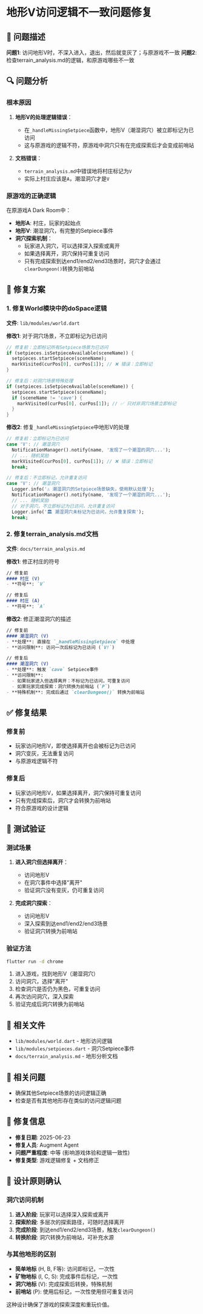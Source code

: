 # 地形V访问逻辑不一致问题修复

## 🐛 问题描述

**问题1**: 访问地形V时，不深入进入，退出，然后就变灰了；与原游戏不一致
**问题2**: 检查terrain_analysis.md的逻辑，和原游戏哪些不一致

## 🔍 问题分析

### 根本原因

1. **地形V的处理逻辑错误**：
   - 在`_handleMissingSetpiece`函数中，地形V（潮湿洞穴）被立即标记为已访问
   - 这与原游戏的逻辑不符，原游戏中洞穴只有在完成探索后才会变成前哨站

2. **文档错误**：
   - `terrain_analysis.md`中错误地将村庄标记为`V`
   - 实际上村庄应该是`A`，潮湿洞穴才是`V`

### 原游戏的正确逻辑

在原游戏A Dark Room中：
- **地形A**: 村庄，玩家的起始点
- **地形V**: 潮湿洞穴，有完整的Setpiece事件
- **洞穴探索机制**：
  - 玩家进入洞穴，可以选择深入探索或离开
  - 如果选择离开，洞穴保持可重复访问
  - 只有完成探索到达end1/end2/end3场景时，洞穴才会通过`clearDungeon()`转换为前哨站

## 🔧 修复方案

### 1. 修复World模块中的doSpace逻辑

**文件**: `lib/modules/world.dart`

**修改1**: 对于洞穴场景，不立即标记为已访问
```dart
// 修复前：立即标记所有Setpiece场景为已访问
if (setpieces.isSetpieceAvailable(sceneName)) {
  setpieces.startSetpiece(sceneName);
  markVisited(curPos[0], curPos[1]); // ❌ 错误：立即标记
}

// 修复后：对洞穴场景特殊处理
if (setpieces.isSetpieceAvailable(sceneName)) {
  setpieces.startSetpiece(sceneName);
  if (sceneName != 'cave') {
    markVisited(curPos[0], curPos[1]); // ✅ 只对非洞穴场景立即标记
  }
}
```

**修改2**: 修复`_handleMissingSetpiece`中地形V的处理
```dart
// 修复前：立即标记为已访问
case 'V': // 潮湿洞穴
  NotificationManager().notify(name, '发现了一个潮湿的洞穴...');
  // ... 随机奖励
  markVisited(curPos[0], curPos[1]); // ❌ 错误：立即标记
  break;

// 修复后：不立即标记，允许重复访问
case 'V': // 潮湿洞穴
  Logger.info('⚠️ 潮湿洞穴的Setpiece场景缺失，使用默认处理');
  NotificationManager().notify(name, '发现了一个潮湿的洞穴...');
  // ... 随机奖励
  // 对于洞穴，不立即标记为已访问，允许重复访问
  Logger.info('🏛️ 潮湿洞穴未标记为已访问，允许重复探索');
  break;
```

### 2. 修复terrain_analysis.md文档

**文件**: `docs/terrain_analysis.md`

**修改1**: 修正村庄的符号
```markdown
// 修复前
#### 村庄 (V)
- **符号**: `V`

// 修复后  
#### 村庄 (A)
- **符号**: `A`
```

**修改2**: 修正潮湿洞穴的描述
```markdown
// 修复前
#### 潮湿洞穴 (V)
- **处理**: 直接在 `_handleMissingSetpiece` 中处理
- **访问限制**: 访问一次后标记为已访问 (`V!`)

// 修复后
#### 潮湿洞穴 (V)
- **处理**: 触发 `cave` Setpiece事件
- **访问限制**: 
  - 如果玩家进入但选择离开：不标记为已访问，可重复访问
  - 如果玩家完成探索：洞穴转换为前哨站 (`P`)
- **特殊机制**: 完成后通过 `clearDungeon()` 转换为前哨站
```

## ✅ 修复结果

### 修复前
- 玩家访问地形V，即使选择离开也会被标记为已访问
- 洞穴变灰，无法重复访问
- 与原游戏逻辑不符

### 修复后
- 玩家访问地形V，如果选择离开，洞穴保持可重复访问
- 只有完成探索后，洞穴才会转换为前哨站
- 符合原游戏的设计逻辑

## 🧪 测试验证

### 测试场景
1. **进入洞穴但选择离开**：
   - 访问地形V
   - 在洞穴事件中选择"离开"
   - 验证洞穴没有变灰，仍可重复访问

2. **完成洞穴探索**：
   - 访问地形V
   - 深入探索到达end1/end2/end3场景
   - 验证洞穴转换为前哨站

### 验证方法
```bash
flutter run -d chrome
```

1. 进入游戏，找到地形V（潮湿洞穴）
2. 访问洞穴，选择"离开"
3. 检查洞穴是否仍为黑色，可重复访问
4. 再次访问洞穴，深入探索
5. 验证完成后洞穴转换为前哨站

## 📝 相关文件

- `lib/modules/world.dart` - 地形访问逻辑
- `lib/modules/setpieces.dart` - 洞穴Setpiece事件
- `docs/terrain_analysis.md` - 地形分析文档

## 🔗 相关问题

- 确保其他Setpiece场景的访问逻辑正确
- 检查是否有其他地形存在类似的访问逻辑问题

## 📅 修复信息

- **修复日期**: 2025-06-23
- **修复人员**: Augment Agent
- **问题严重程度**: 中等 (影响游戏体验和逻辑一致性)
- **修复类型**: 游戏逻辑修复 + 文档修正

## 🎯 设计原则确认

### 洞穴访问机制
1. **进入阶段**: 玩家可以选择深入探索或离开
2. **探索阶段**: 多层次的探索路径，可随时选择离开
3. **完成阶段**: 到达end1/end2/end3场景，触发`clearDungeon()`
4. **转换阶段**: 洞穴转换为前哨站，可补充水源

### 与其他地形的区别
- **简单地标** (H, B, F等): 访问即标记，一次性
- **矿物地标** (I, C, S): 完成事件后标记，一次性  
- **洞穴地标** (V): 完成探索后转换，特殊机制
- **前哨站** (P): 使用后标记，一次性使用但可重复访问

这种设计确保了游戏的探索深度和重玩价值。
